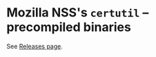 # Mozilla NSS's `certutil` &ndash; precompiled binaries

See [Releases page](https://github.com/paduszym/certutil-binaries/releases).
